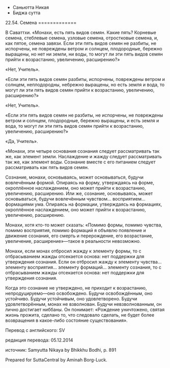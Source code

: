 









* Саньютта Никая
* Биджа сутта


22\.54\. Семена
\=\=\=\=\=\=\=\=\=\=\=\=\=



В Саваттхи\. «Монахи, есть пять видов семян\. Какие пять? Корневые семена, стеблевые семена, узловые семена, отростковые семена, и, как пятое, семена завязи\. Если эти пять видов семян не разбиты, не испорчены, не повреждены ветром и солнцем, плодородные, бережно выращены, но нет ни земли, ни воды, то могут ли эти пять видов семян прийти к возрастанию, увеличению, расширению?»


«Нет, Учитель»\.


«Если эти пять видов семян разбиты, испорчены, повреждены ветром и солнцем, неплодородны, небрежно выращены, но есть земля и вода, то могут ли эти пять видов семян прийти к возрастанию, увеличению, расширению?»


«Нет, Учитель»\.


«Если эти пять видов семян не разбиты, не испорчены, не повреждены ветром и солнцем, плодородные, бережно выращены, и есть земля и вода, то могут ли эти пять видов семян прийти к возрастанию, увеличению, расширению?»


«Да, Учитель»\.


«Монахи, эти четыре основания сознания следует рассматривать так же, как элемент земли\. Наслаждение и жажду следует рассматривать так же, как элемент воды\. Сознание вместе с его питанием следует рассматривать как пять видов семян\.


Сознание, монахи, основываясь, может основываться, будучи вовлечённым формой\. Опираясь на форму, утверждаясь на форме, окроплённое наслаждением, оно может прийти к возрастанию, увеличению, расширению\. Или же, сознание, основываясь, может основываться, будучи вовлечённым чувством… восприятием… формациями ума\. Опираясь на формации, утверждаясь на формациях, окроплённое наслаждением, оно может прийти к возрастанию, увеличению, расширению\.


Монахи, хотя кто\-то может сказать: «Помимо формы, помимо чувства, помимо восприятия, помимо формаций я объявлю появление и движение сознания, его смерть и перерождение, его возрастание, увеличение, расширение»—такое в реальности невозможно\.


Монахи, если монах отбросил жажду к элементу формы, то с отбрасыванием жажды отсекается основа: нет поддержки для утверждения сознания\. Если он отбросил жажду к элементу чувства… элементу восприятия… элементу формаций… элементу сознания, то с отбрасыванием жажды отсекается основа: нет поддержки для утверждения сознания\.


Когда это сознание не утверждено, не приходит к возрастанию, непродуцируемо—оно освобождено\. Будучи освобождённым, оно устойчиво\. Будучи устойчивым, оно удовлетворено\. Будучи удовлетворённым, монах не взволнован\. Будучи невзволнованным, он лично достигает ниббаны\. Он понимает: «Рождение уничтожено, святая жизнь прожита, сделано то, что следовало сделать, не будет более возвращения в какое\-либо состояние существования»\.



Перевод с английского: SV


редакция перевода: 05\.12\.2014


источник: Samyutta Nikaya by Bhikkhu Bodhi, p\. 891


Prepared for SuttaCentral by Aminah Borg\-Luck\.






